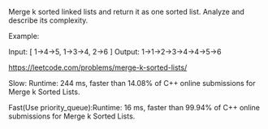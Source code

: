 Merge k sorted linked lists and return it as one sorted list. Analyze and describe its complexity.

Example:

Input:
[
  1->4->5,
  1->3->4,
  2->6
]
Output: 1->1->2->3->4->4->5->6

https://leetcode.com/problems/merge-k-sorted-lists/

Slow: Runtime: 244 ms, faster than 14.08% of C++ online submissions for Merge k Sorted Lists.

Fast(Use priority_queue):Runtime: 16 ms, faster than 99.94% of C++ online submissions for Merge k Sorted Lists.
